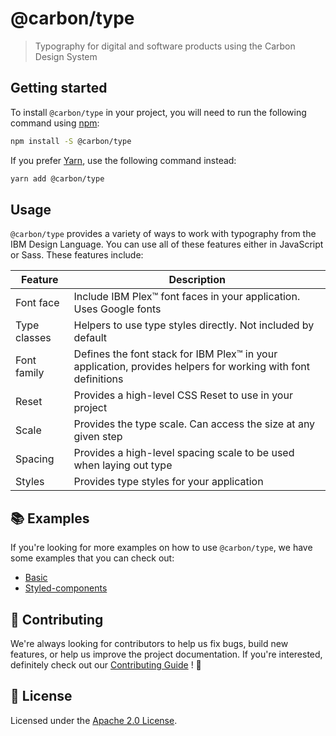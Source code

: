 # @carbon/type

> Typography for digital and software products using the Carbon Design
> System

## Getting started

To install `@carbon/type` in your project, you will need to run the
following command using [npm](https://www.npmjs.com/):

```bash
npm install -S @carbon/type
```

If you prefer [Yarn](https://yarnpkg.com/en/), use the following
command instead:

```bash
yarn add @carbon/type
```

## Usage

`@carbon/type` provides a variety of ways to work with typography from
the IBM Design Language. You can use all of these features either in
JavaScript or Sass. These features include:

| Feature      | Description                                                                                                  |
| ------------ | ------------------------------------------------------------------------------------------------------------ |
| Font face    | Include IBM Plex™ font faces in your application. Uses Google fonts                                          |
| Type classes | Helpers to use type styles directly. Not included by default                                                 |
| Font family  | Defines the font stack for IBM Plex™ in your application, provides helpers for working with font definitions |
| Reset        | Provides a high-level CSS Reset to use in your project                                                       |
| Scale        | Provides the type scale. Can access the size at any given step                                               |
| Spacing      | Provides a high-level spacing scale to be used when laying out type                                          |
| Styles       | Provides type styles for your application                                                                    |

## 📚 Examples

If you're looking for more examples on how to use `@carbon/type`, we
have some examples that you can check out:

- [Basic](./examples/preview)
- [Styled-components](./examples/styled-components)

## 🙌 Contributing

We're always looking for contributors to help us fix bugs, build new
features, or help us improve the project documentation. If you're
interested, definitely check out our [Contributing Guide](/.github/CONTRIBUTING.md)
! 👀

## 📝 License

Licensed under the [Apache 2.0 License](/LICENSE).
